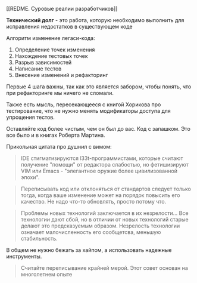 [[REDME. Суровые реалии разработчиков]]

**Технический долг** - это работа, которую необходимо выполнить для исправления недостатков в существующем коде

Алгоритм изменение легаси-кода:
1. Определение точек изменения
2. Нахождение тестовых точек
3. Разрыв зависимостей
4. Написание тестов
5. Внесение изменений и рефакторинг

Первые 4 шага важны, так как это является забором, чтобы понять, что при рефакторинге мы ничего не сломали.

Также есть мысль, пересекающееся с книгой Хорикова про тестирование, что не нужно менять модификаторы доступа для упрощения тестов. 

Оставляйте код более чистым, чем он был до вас. Код с запашком. Это все было и в книгах Роберта Мартина.

Прикольная цитата про душнил с вимом:
> IDE стигматизируются l33t-программистами, которые считают получение "помощи" от редактора слабостью, но фетишизируют VIM или Emacs - "элегантное оружие более цивилизованной эпохи". 

> Переписывать код или отклоняться от стандартов следует только тогда, когда ваше изменение может на порядок повысить его качество. Не надо что-то обновлять, просто потому что. 

> Проблемы новых технологий заключается в их незрелости... Все технологии дают сбой, но в отличии от новых технологий старые делают это предсказуемым образом. Незрелость технологии означает малочисленность его сообщетсва, меньшую стабильность. 


В общем не нужно бежать за хайпом, а использовать надежные инструменты. 

> Считайте переписывание крайней мерой. Этот совет основан на многолетнем опыте
